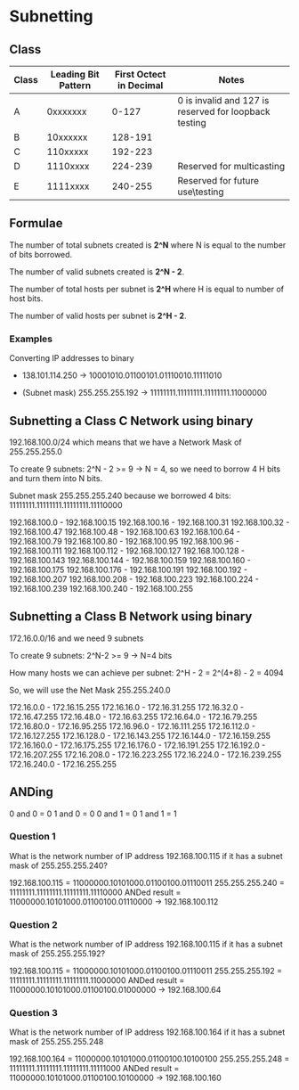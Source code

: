 # Subnetting

## Class

| Class | Leading Bit Pattern | First Octect in Decimal | Notes |
| ----- | ------------------- | ----------------------- | ----- |
| A | 0xxxxxxx | 0-127 | 0 is invalid and 127 is reserved for loopback testing |
| B | 10xxxxxx | 128-191 | |
| C | 110xxxxx | 192-223 | |
| D | 1110xxxx | 224-239 | Reserved for multicasting |
| E | 1111xxxx | 240-255 | Reserved for future use\testing |

## Formulae

The number of total subnets created is __2^N__ where N is equal to the number of bits borrowed.

The number of valid subnets created is __2^N - 2__.

The number of total hosts per subnet is __2^H__ where H is equal to number of host bits.

The number of valid hosts per subnet is __2^H - 2__.

### Examples

Converting IP addresses to binary

* 138.101.114.250 -> 10001010.01100101.01110010.11111010

* (Subnet mask) 255.255.255.192 -> 11111111.11111111.11111111.11000000

## Subnetting a Class C Network using binary

192.168.100.0/24 which means that we have a Network Mask of 255.255.255.0

To create 9 subnets: 2^N - 2 >= 9 -> N = 4, so we need to borrow 4 H bits and turn them into N bits.

Subnet mask 255.255.255.240 because we borrowed 4 bits: 11111111.11111111.11111111.11110000

192.168.100.0   - 192.168.100.15
192.168.100.16  - 192.168.100.31
192.168.100.32  - 192.168.100.47
192.168.100.48  - 192.168.100.63
192.168.100.64  - 192.168.100.79
192.168.100.80  - 192.168.100.95
192.168.100.96  - 192.168.100.111
192.168.100.112 - 192.168.100.127
192.168.100.128 - 192.168.100.143
192.168.100.144 - 192.168.100.159
192.168.100.160 - 192.168.100.175
192.168.100.176 - 192.168.100.191
192.168.100.192 - 192.168.100.207
192.168.100.208 - 192.168.100.223
192.168.100.224 - 192.168.100.239
192.168.100.240 - 192.168.100.255

## Subnetting a Class B Network using binary

172.16.0.0/16 and we need 9 subnets

To create 9 subnets: 2^N-2 >= 9 -> N=4 bits

How many hosts we can achieve per subnet: 2^H - 2 = 2^(4+8) - 2 = 4094

So, we will use the Net Mask 255.255.240.0

172.16.0.0   - 172.16.15.255
172.16.16.0  - 172.16.31.255
172.16.32.0  - 172.16.47.255
172.16.48.0  - 172.16.63.255
172.16.64.0  - 172.16.79.255
172.16.80.0  - 172.16.95.255
172.16.96.0  - 172.16.111.255
172.16.112.0 - 172.16.127.255
172.16.128.0 - 172.16.143.255
172.16.144.0 - 172.16.159.255
172.16.160.0 - 172.16.175.255
172.16.176.0 - 172.16.191.255
172.16.192.0 - 172.16.207.255
172.16.208.0 - 172.16.223.255
172.16.224.0 - 172.16.239.255
172.16.240.0 - 172.16.255.255

## ANDing

0 and 0 = 0
1 and 0 = 0
0 and 1 = 0
1 and 1 = 1

### Question 1

What is the network number of IP address 192.168.100.115 if it has a subnet mask of 255.255.255.240?

192.168.100.115 = 11000000.10101000.01100100.01110011
255.255.255.240 = 11111111.11111111.11111111.11110000
ANDed result    = 11000000.10101000.01100100.01110000 -> 192.168.100.112

### Question 2

What is the network number of IP address 192.168.100.115 if it has a subnet mask of 255.255.255.192?

192.168.100.115 = 11000000.10101000.01100100.01110011
255.255.255.192 = 11111111.11111111.11111111.11000000
ANDed result    = 11000000.10101000.01100100.01000000 -> 192.168.100.64

### Question 3

What is the network number of IP address 192.168.100.164 if it has a subnet mask of 255.255.255.248

192.168.100.164 = 11000000.10101000.01100100.10100100
255.255.255.248 = 11111111.11111111.11111111.11111000
ANDed result    = 11000000.10101000.01100100.10100000 -> 192.168.100.160